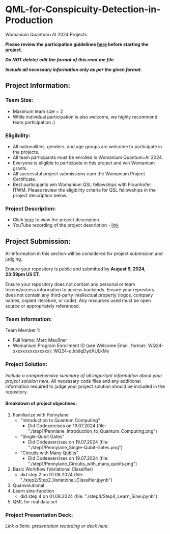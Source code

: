 # QML-for-Conspicuity-Detection-in-Production
Womanium Quantum+AI 2024 Projects

**Please review the participation guidelines [here](https://github.com/womanium-quantum/Quantum-AI-2024) before starting the project.**

_**Do NOT delete/ edit the format of this read.me file.**_

_**Include all necessary information only as per the given format.**_

## Project Information:

### Team Size:
  - Maximum team size = 2
  - While individual participation is also welcome, we highly recommend team participation :)

### Eligibility:
  - All nationalities, genders, and age groups are welcome to participate in the projects.
  - All team participants must be enrolled in Womanium Quantum+AI 2024.
  - Everyone is eligible to participate in this project and win Womanium grants.
  - All successful project submissions earn the Womanium Project Certificate.
  - Best participants win Womanium QSL fellowships with Fraunhofer ITWM. Please review the eligibility criteria for QSL fellowships in the project description below.

### Project Description:
  - Click [here](https://drive.google.com/file/d/1AcctFeXjchtEhYzPUsHpP_b4HGlI4kq9/view?usp=sharing) to view the project description.
  - YouTube recording of the project description - [link](https://youtu.be/Ac1ihFcTRTc?si=i6AIVfQQh8ymYQYp)

## Project Submission:
All information in this section will be considered for project submission and judging.

Ensure your repository is public and submitted by **August 9, 2024, 23:59pm US ET**.

Ensure your repository does not contain any personal or team tokens/access information to access backends. Ensure your repository does not contain any third-party intellectual property (logos, company names, copied literature, or code). Any resources used must be open source or appropriately referenced.

### Team Information:
Team Member 1:
 - Full Name: Marc Maußner
 - Womanium Program Enrollment ID (see Welcome Email, format- WQ24-xxxxxxxxxxxxxxx): WQ24-cJdxIqDydXULkMx


### Project Solution:
_Include a comprehensive summary of all important information about your project solution here._
All necessary code files and any additional information required to judge your project solution should be included in the repository. 

#### Breakdown of project objectives:
  1) Familiarize with Pennylane
     - "Introduction to Quantum Computing"
       - Did Codexercises on 19.07.2024 (file: "./step1/Pennlane_Introduction_to_Quantum_Computing.png")
     - "Single-Qubit Gates"
       - Did Codeexercises on 19.07.2024 (file: "./step1/Pennylane_Single-Qubit-Gates.png")
     - "Circuits with Many Qubits"
       - Did Codeexercises on 19.07.2024 (file: "./step1/Pennylane_Circutis_with_many_qubits.png")
  2) Basic Workflow (Variational Classifier)
     - did step 2 on 01.08.2024 (file: "./step2/Step2_Variational_Classifier.ipynb")
  3) Quanvolutional
  4) Learn sine-function
     - did step 4 on 01.08.2024 (file: "./step4/Step4_Learn_Sine.ipynb")
  6) QML for real data set

### Project Presentation Deck:
_Link a 5min. presentation recording or deck here._

